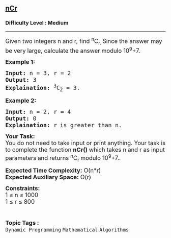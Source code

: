 <h2><a href="https://practice.geeksforgeeks.org/problems/ncr1019/1?page=1&difficulty[]=1&status[]=unsolved&sortBy=submissions">nCr</a></h2><h3>Difficulty Level : Medium</h3><hr><div class="problems_problem_content__Xm_eO"><p><span style="font-size: 18px;">Given two integers&nbsp;n and r, find <sup>n</sup>C<sub>r. </sub>Since the answer may be very large, calculate the answer modulo&nbsp;10<sup>9</sup>+7.</span></p>
<p><strong><span style="font-size: 18px;">Example 1:</span></strong></p>
<pre><span style="font-size: 18px;"><strong>Input:</strong> n = 3, r = 2
<strong>Output:</strong> 3
<strong>Explaination:</strong> <sup>3</sup>C<sub>2</sub> = 3. </span></pre>
<p><strong><span style="font-size: 18px;">Example 2:</span></strong></p>
<pre><span style="font-size: 18px;"><strong>Input:</strong> n = 2, r = 4
<strong>Output:</strong> 0
<strong>Explaination:</strong> </span><span style="font-size: 15px;"><span style="font-size: 18px;">r</span> <span style="font-size: 18px;">is greater than n</span></span><span style="font-size: 18px;">.</span></pre>
<p><span style="font-size: 18px;"><strong>Your Task:</strong><br>You do not need to take input or print anything. Your task is to complete the function <strong>nCr()</strong> which takes n and&nbsp;r as input parameters and returns <sup>n</sup>C<sub>r&nbsp;</sub>modulo&nbsp;10<sup>9</sup>+7..</span></p>
<p><span style="font-size: 18px;"><strong>Expected Time Complexity:</strong> O(n*r)<br><strong>Expected Auxiliary Space:</strong> O(r)</span></p>
<p><span style="font-size: 18px;"><strong>Constraints:</strong><br>1 ≤ n ≤ 1000<br>1 ≤ r ≤ 800</span></p></div><br><p><span style=font-size:18px><strong>Topic Tags : </strong><br><code>Dynamic Programming</code>&nbsp;<code>Mathematical</code>&nbsp;<code>Algorithms</code>&nbsp;